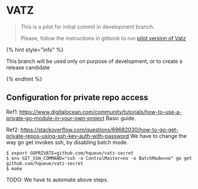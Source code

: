 # VATZ

> This is a pilot for initial commit in development branch. 
>
> Please, follow the instructions in gitbook to run [pilot version of Vatz](https://app.gitbook.com/o/-MiyxU38etxprZxihBZS/s/-Mj3CwiN6vyRfTZC-Ljw/general/contents/pilot)

{% hint style="info" %}

This branch will be used only on purpose of development, or to create a release candidate

{%  endhint %}


## Configuration for private repo access


Ref1: https://www.digitalocean.com/community/tutorials/how-to-use-a-private-go-module-in-your-own-project
Basic guide.

Ref2: https://stackoverflow.com/questions/69682030/how-to-go-get-private-repos-using-ssh-key-auth-with-password
We have to change the way go get invokes ssh, by disabling batch mode.

```
$ export GOPRIVATE=github.com/hqueue/vatz-secret
$ env GIT_SSH_COMMAND="ssh -o ControlMaster=no -o BatchMode=no" go get github.com/hqueue/vatz-secret
$ make
```

TODO: We have to automate above steps.
